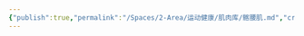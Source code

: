 ```yaml
---
{"publish":true,"permalink":"/Spaces/2-Area/运动健康/肌肉库/髂腰肌.md","created":"2025-07-29T23:04:11.005+08:00","modified":"2025-07-29T23:04:11.007+08:00","published":"2025-07-29T23:04:11.007+08:00","cssclasses":""}
---
```


